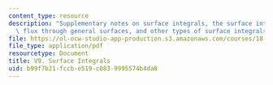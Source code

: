 ```yaml
---
content_type: resource
description: "Supplementary notes on surface integrals, the surface integral for flux,\
  \ flux through general surfaces, and other types of surface integrals.\r\n\r\n"
file: https://ol-ocw-studio-app-production.s3.amazonaws.com/courses/18-02-multivariable-calculus-fall-2007/b99f7b21fccbe519c0839995574b4da8_surface_integrls.pdf
file_type: application/pdf
resourcetype: Document
title: V9. Surface Integrals
uid: b99f7b21-fccb-e519-c083-9995574b4da8
---
```

